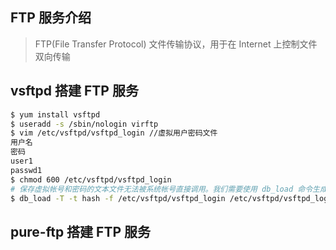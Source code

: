 ## FTP 服务介绍
> FTP(File Transfer Protocol) 文件传输协议，用于在 Internet 上控制文件双向传输

## vsftpd 搭建 FTP 服务
```bash
$ yum install vsftpd
$ useradd -s /sbin/nologin virftp
$ vim /etc/vsftpd/vsftpd_login //虚拟用户密码文件
用户名
密码
user1
passwd1
$ chmod 600 /etc/vsftpd/vsftpd_login
# 保存虚拟帐号和密码的文本文件无法被系统帐号直接调用。我们需要使用 db_load 命令生成 二进制 db 文件
$ db_load -T -t hash -f /etc/vsftpd/vsftpd_login /etc/vsftpd/vsftpd_login.db // -T 允许应用程序能够将文本文件转译载入数据库。-t 使用 hash 码加密


```

## pure-ftp 搭建 FTP 服务


